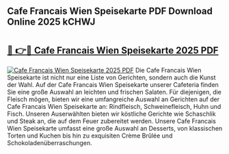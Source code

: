 ## Cafe Francais Wien Speisekarte PDF Download Online 2025 kCHWJ

# <h2><a href="http://gc8vdw3.nevu.top/?p=Cafe+Francais+Wien+Speisekarte">🔗 👉🔴 Cafe Francais Wien Speisekarte 2025 PDF</a></h2>

[![Cafe Francais Wien Speisekarte 2025 PDF](https://i.imgur.com/dBaPXMq.png)](http://gc8vdw3.nevu.top/?p=Cafe+Francais+Wien+Speisekarte)
Die Cafe Francais Wien Speisekarte ist nicht nur eine Liste von Gerichten, sondern auch die Kunst der Wahl. Auf der Cafe Francais Wien Speisekarte unserer Cafeteria finden Sie eine große Auswahl an leichten und frischen Salaten. Für diejenigen, die Fleisch mögen, bieten wir eine umfangreiche Auswahl an Gerichten auf der Cafe Francais Wien Speisekarte an: Rindfleisch, Schweinefleisch, Huhn und Fisch. Unseren Auserwählten bieten wir köstliche Gerichte wie Schaschlik und Steak an, die auf dem Feuer zubereitet werden. Unsere Cafe Francais Wien Speisekarte umfasst eine große Auswahl an Desserts, von klassischen Torten und Kuchen bis hin zu exquisiten Crème Brûlée und Schokoladenüberraschungen.
